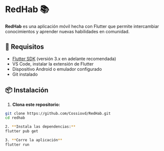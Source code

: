# RedHab 📚

**RedHab** es una aplicación móvil hecha con Flutter que permite intercambiar conocimientos y aprender nuevas habilidades en comunidad.

## 🔧 Requisitos

- [Flutter SDK](https://flutter.dev/docs/get-started/install) (versión 3.x en adelante recomendada)
- VS Code, instalar la extensión de Flutter
- Dispositivo Android o emulador configurado
- Git instalado

## 📦 Instalación

1. **Clona este repositorio:**

```bash
git clone https://github.com/Cossiovd/RedHab.git
cd redhab

2. **Instala las dependencias:**
flutter pub get

3. **Corre la aplicación**
flutter run